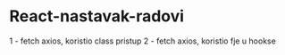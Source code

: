 # React-nastavak-radovi

1 - fetch axios, koristio class pristup
2 - fetch axios, koristio fje u hookse